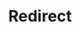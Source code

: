 ﻿---
layout: src/layouts/Redirect.astro
title: Redirect
redirect: https://octopus.com/docs/projects/project-triggers/built-in-package-repository-triggers
pubDate: 2023-01-01
navSearch: false
navSitemap: false
navMenu: false
---
